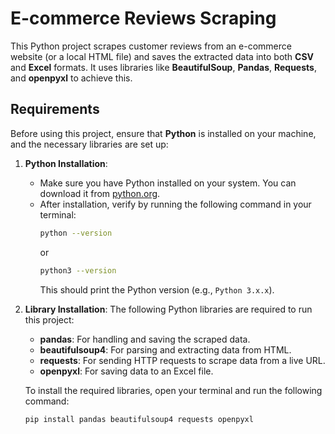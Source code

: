# E-commerce Reviews Scraping

This Python project scrapes customer reviews from an e-commerce website (or a local HTML file) and saves the extracted data into both **CSV** and **Excel** formats. It uses libraries like **BeautifulSoup**, **Pandas**, **Requests**, and **openpyxl** to achieve this.

## Requirements

Before using this project, ensure that **Python** is installed on your machine, and the necessary libraries are set up:

1. **Python Installation**:
   - Make sure you have Python installed on your system. You can download it from [python.org](https://www.python.org/downloads/).
   - After installation, verify by running the following command in your terminal:
     ```bash
     python --version
     ```
     or
     ```bash
     python3 --version
     ```
     This should print the Python version (e.g., `Python 3.x.x`).

2. **Library Installation**:
   The following Python libraries are required to run this project:
   - **pandas**: For handling and saving the scraped data.
   - **beautifulsoup4**: For parsing and extracting data from HTML.
   - **requests**: For sending HTTP requests to scrape data from a live URL.
   - **openpyxl**: For saving data to an Excel file.

   To install the required libraries, open your terminal and run the following command:
   
   ```bash
   pip install pandas beautifulsoup4 requests openpyxl
